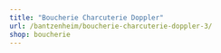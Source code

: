```yaml
---
title: "Boucherie Charcuterie Doppler"
url: /bantzenheim/boucherie-charcuterie-doppler-3/
shop: boucherie
---
```

